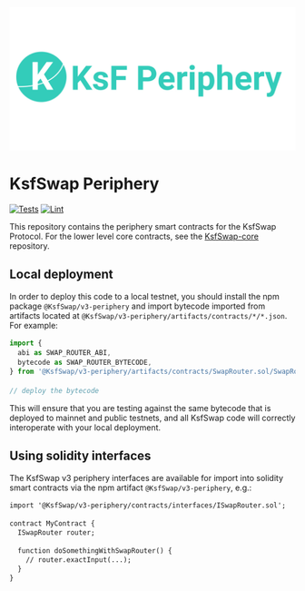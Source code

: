 ![Ksfperiphery](https://github.com/KsfSwap/KsfSwap-Periphery/blob/main/Ksfperiphery.jpg) 

# KsfSwap Periphery

[![Tests](https://github.com/KsfSwap/KsfSwap-periphery/workflows/Tests/badge.svg)](https://github.com/KsfSwap/KsfSwap-periphery/actions?query=workflow%3ATests)
[![Lint](https://github.com/KsfSwap/KsfSwap-periphery/workflows/Lint/badge.svg)](https://github.com/KsfSwap/KsfSwap-periphery/actions?query=workflow%3ALint)

This repository contains the periphery smart contracts for the KsfSwap Protocol.
For the lower level core contracts, see the [KsfSwap-core](https://github.com/KsfSwap/KsfSwap-core)
repository.

## Local deployment

In order to deploy this code to a local testnet, you should install the npm package
`@KsfSwap/v3-periphery`
and import bytecode imported from artifacts located at
`@KsfSwap/v3-periphery/artifacts/contracts/*/*.json`.
For example:

```typescript
import {
  abi as SWAP_ROUTER_ABI,
  bytecode as SWAP_ROUTER_BYTECODE,
} from '@KsfSwap/v3-periphery/artifacts/contracts/SwapRouter.sol/SwapRouter.json'

// deploy the bytecode
```

This will ensure that you are testing against the same bytecode that is deployed to
mainnet and public testnets, and all KsfSwap code will correctly interoperate with
your local deployment.

## Using solidity interfaces

The KsfSwap v3 periphery interfaces are available for import into solidity smart contracts
via the npm artifact `@KsfSwap/v3-periphery`, e.g.:

```solidity
import '@KsfSwap/v3-periphery/contracts/interfaces/ISwapRouter.sol';

contract MyContract {
  ISwapRouter router;

  function doSomethingWithSwapRouter() {
    // router.exactInput(...);
  }
}

```
